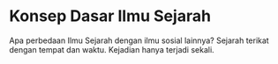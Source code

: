 # Konsep Dasar Ilmu Sejarah

Apa perbedaan Ilmu Sejarah dengan ilmu sosial lainnya?
Sejarah terikat dengan tempat dan waktu. Kejadian hanya terjadi sekali.
